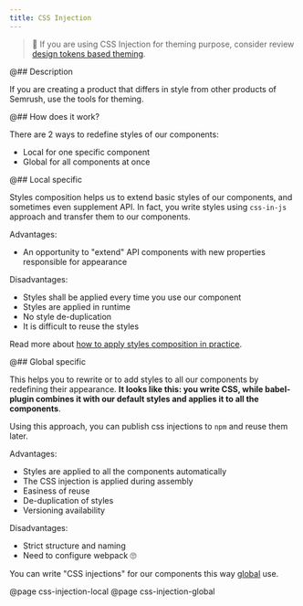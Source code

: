 ```yaml
---
title: CSS Injection
---
```


> 🚨 If you are using CSS Injection for theming purpose, consider review [design tokens based theming](/style/design-tokens/themes/).

@## Description

If you are creating a product that differs in style from other products of Semrush, use the tools for theming.

@## How does it work?

There are 2 ways to redefine styles of our components:

- Local for one specific component
- Global for all components at once

@## Local specific

Styles composition helps us to extend basic styles of our components, and sometimes even supplement API. In fact, you write styles using `css-in-js` approach and transfer them to our components.

Advantages:

- An opportunity to "extend" API components with new properties responsible for appearance

Disadvantages:

- Styles shall be applied every time you use our component
- Styles are applied in runtime
- No style de-duplication
- It is difficult to reuse the styles

Read more about [how to apply styles composition in practice](/style/css-injection/css-injection-local/).

@## Global specific

This helps you to rewrite or to add styles to all our components by redefining their appearance. **It looks like this: you write CSS, while babel-plugin combines it with our default styles and applies it to all the components**.

Using this approach, you can publish css injections to `npm` and reuse them later.

Advantages:

- Styles are applied to all the components automatically
- The CSS injection is applied during assembly
- Easiness of reuse
- De-duplication of styles
- Versioning availability

Disadvantages:

- Strict structure and naming
- Need to configure webpack 🙄

You can write "CSS injections" for our components this way [global](/style/css-injection/css-injection-global/) use.

@page css-injection-local
@page css-injection-global
